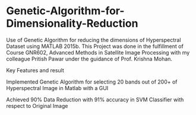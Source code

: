 # Genetic-Algorithm-for-Dimensionality-Reduction
Use of Genetic Algorithm for reducing the dimensions of Hyperspectral Dataset using MATLAB 2015b.
This Project was done in the fulfillment of Course GNR602, Advanced Methods in Satellite Image Processing with my colleague Pritish Pawar under the guidance of Prof. Krishna Mohan.

Key Features and result

Implemented Genetic Algorithm for selecting 20 bands out of 200+ of Hyperspectral Image in Matlab with a GUI

Achieved 90% Data Reduction with 91% accuracy in SVM Classifier with respect to Original Image

